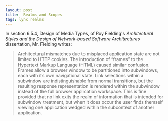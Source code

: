 ```yaml
---
layout: post
title:  Realms and Scopes
tags: lynx realms
---
```


In section 6.5.4, Design of Media Types, of Roy Fielding's *Architectural Styles and the Design of Network-based Software Architectures* dissertation, Mr. Fielding writes:

> Architectural mismatches due to misplaced application state are not limited to HTTP cookies. The introduction of “frames” to the Hypertext Markup Language (HTML) caused similar confusion. Frames allow a browser window to be partitioned into subwindows, each with its own navigational state. Link selections within a subwindow are indistinguishable from normal transitions, but the resulting response representation is rendered within the subwindow instead of the full browser application workspace. This is fine provided that no link exits the realm of information that is intended for subwindow treatment, but when it does occur the user finds themself viewing one application wedged within the subcontext of another application.
